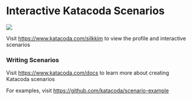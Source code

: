 # Interactive Katacoda Scenarios

[![](http://shields.katacoda.com/katacoda/silkkim/count.svg)](https://www.katacoda.com/silkkim "Get your profile on Katacoda.com")

Visit https://www.katacoda.com/silkkim to view the profile and interactive scenarios

### Writing Scenarios
Visit https://www.katacoda.com/docs to learn more about creating Katacoda scenarios

For examples, visit https://github.com/katacoda/scenario-example
